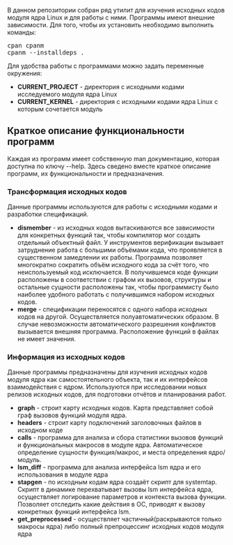 В данном репозитории собран ряд утилит для изучения исходных кодов модуля ядра Linux и для работы с ними. Программы имеют внешние зависимости. Для того, чтобы их установить необходимо выполнить команды:
<pre>
cpan cpanm
cpanm --installdeps .
</pre>

Для удобства работы с программами можно задать переменные окружения:
* **CURRENT_PROJECT** - директория с исходными кодами исследуемого модуля ядра Linux
* **CURRENT_KERNEL**  - директория с исходными кодами ядра Linux с которым сочетается модуль

## Краткое описание функциональности программ

Каждая из программ имеет собственную man документацию, которая доступна по ключу --help. Здесь сведено вместе краткое описание программ, их функциональности и предназначения.

### Трансформация исходных кодов

Данные программы используются для работы с исходными кодами и разработки спецификаций.

* **dismember** - из исходных кодов вытаскиваются все зависимости для конкретных функций так, чтобы компилятор мог создать отдельный объектный файл. У инструментов верификации вызывает затруднение работа с большими объёмами кода, что проявляется в существенном замедлении их работы. Программа позволяет многократно сократить объём исходного кода за счёт того, что неиспользуемый код исключается. В получившемся коде функции расположены в соответствии с графом их вызовов, структуры и остальные сущности расположены так, чтобы программисту было наиболее удобного работать с получившимся набором исходных кодов.
* **merge** - спецификации переносятся с одного набора исходных кодов на другой. Осуществляется полуавтоматических образом. В случае невозможности автоматического разрешения конфликтов вызывается внешняя программа. Расположение функций в файлах не имеет значения.

### Информация из исходных кодов

Данные программы предназначены для изучения исходных кодов модуля ядра как самостоятельного объекта, так и их интерфейсов взаимодействия с ядром. Используются при исследовании новых релизов исходных кодов, для подготовки отчётов и планирования работ.

* **graph** - строит карту исходных кодов. Карта представляет собой граф вызовов функций модуля ядра.
* **headers** - строит карту подключений заголовочных файлов в исходном коде
* **calls** - программа для анализа и сбора статистики вызовов функций и функциональных макросов в модуле ядра. Автоматическое определение сущности функция/макрос, и места определения ядро/модуль.
* **lsm_diff** - программа для анализа интерфейса lsm ядра и его использования в модуле ядра
* **stapgen** - по исходным кодам ядра создаёт скрипт для systemtap. Скрипт в динамике перехватывает вызовы lsm интерфейса ядра, осуществляет логирование параметров и контекста вызова функции. Позволяет отследить какие действия в ОС, приводят к вызову конкретных функций интерфейса lsm.
* **get_preprocessed** - осуществляет частичный(раскрываются только макросы ядра) либо полный препроцессинг исходных кодов модуля ядра
